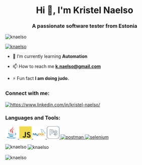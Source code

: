 <h1 align="center">Hi 👋, I'm Kristel Naelso</h1>
<h3 align="center">A passionate software tester from Estonia</h3>

<p align="left"> <img src="https://komarev.com/ghpvc/?username=knaelso&label=Profile%20views&color=0e75b6&style=flat" alt="knaelso" /> </p>

<p align="left"> <a href="https://github.com/ryo-ma/github-profile-trophy"><img src="https://github-profile-trophy.vercel.app/?username=knaelso" alt="knaelso" /></a> </p>

- 🌱 I’m currently learning **Automation**

- 📫 How to reach me **k.naelso@gmail.com**

- ⚡ Fun fact **I am doing judo.**

<h3 align="left">Connect with me:</h3>
<p align="left">
<a href="https://linkedin.com/in/https://www.linkedin.com/in/kristel-naelso/" target="blank"><img align="center" src="https://raw.githubusercontent.com/rahuldkjain/github-profile-readme-generator/master/src/images/icons/Social/linked-in-alt.svg" alt="https://www.linkedin.com/in/kristel-naelso/" height="30" width="40" /></a>
</p>

<h3 align="left">Languages and Tools:</h3>
<p align="left"> <a href="https://www.java.com" target="_blank" rel="noreferrer"> <img src="https://raw.githubusercontent.com/devicons/devicon/master/icons/java/java-original.svg" alt="java" width="40" height="40"/> </a> <a href="https://developer.mozilla.org/en-US/docs/Web/JavaScript" target="_blank" rel="noreferrer"> <img src="https://raw.githubusercontent.com/devicons/devicon/master/icons/javascript/javascript-original.svg" alt="javascript" width="40" height="40"/> </a> <a href="https://www.mysql.com/" target="_blank" rel="noreferrer"> <img src="https://raw.githubusercontent.com/devicons/devicon/master/icons/mysql/mysql-original-wordmark.svg" alt="mysql" width="40" height="40"/> </a> <a href="https://www.photoshop.com/en" target="_blank" rel="noreferrer"> <img src="https://raw.githubusercontent.com/devicons/devicon/master/icons/photoshop/photoshop-line.svg" alt="photoshop" width="40" height="40"/> </a> <a href="https://postman.com" target="_blank" rel="noreferrer"> <img src="https://www.vectorlogo.zone/logos/getpostman/getpostman-icon.svg" alt="postman" width="40" height="40"/> </a> <a href="https://www.selenium.dev" target="_blank" rel="noreferrer"> <img src="https://raw.githubusercontent.com/detain/svg-logos/780f25886640cef088af994181646db2f6b1a3f8/svg/selenium-logo.svg" alt="selenium" width="40" height="40"/> </a> </p>

<p><img align="left" src="https://github-readme-stats.vercel.app/api/top-langs?username=knaelso&show_icons=true&locale=en&layout=compact" alt="knaelso" /></p>

<p>&nbsp;<img align="center" src="https://github-readme-stats.vercel.app/api?username=knaelso&show_icons=true&locale=en" alt="knaelso" /></p>

<p><img align="center" src="https://github-readme-streak-stats.herokuapp.com/?user=knaelso&" alt="knaelso" /></p>
